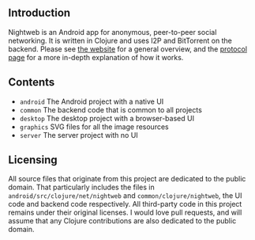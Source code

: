## Introduction

Nightweb is an Android app for anonymous, peer-to-peer social networking. It is written in Clojure and uses I2P and BitTorrent on the backend. Please see [the website](http://nightweb.net) for a general overview, and the [protocol page](http://nightweb.net/protocol.html) for a more in-depth explanation of how it works.

## Contents

- `android` The Android project with a native UI
- `common` The backend code that is common to all projects
- `desktop` The desktop project with a browser-based UI
- `graphics` SVG files for all the image resources
- `server` The server project with no UI

## Licensing

All source files that originate from this project are dedicated to the public domain. That particularly includes the files in `android/src/clojure/net/nightweb` and `common/clojure/nightweb`, the UI code and backend code respectively. All third-party code in this project remains under their original licenses. I would love pull requests, and will assume that any Clojure contributions are also dedicated to the public domain.
